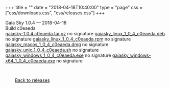 +++
title = ""
date = "2018-04-18T10:40:00"
type = "page"
css = ["css/downloads.css", "css/releases.css"]
+++

<div class="download-container">
<div id="download-title">
<i class="fa-solid fa-tag"></i>
Gaia Sky <span class="downloads-version">1.0.4</span> — <i class="fa-solid fa-clock"></i>
<time class="downloads-releasedate" datetime="2018-04-18T10:40:00" title="Published: 2018-04-18T10:40:00">2018-04-18</time></div>
<div class="downloads-build">Build c0eaeda</div>
<div class="download-section">
<a href="https://gaia.ari.uni-heidelberg.de/gaiasky/releases/1.0.4.c0eaeda/gaiasky-1.0.4.c0eaeda.tar.gz" class="download-button">gaiasky-1.0.4.c0eaeda.tar.gz</a>
<span class="signature">no signature</span>
<a href="https://gaia.ari.uni-heidelberg.de/gaiasky/releases/1.0.4.c0eaeda/gaiasky_linux_1_0_4_c0eaeda.deb" class="download-button">gaiasky_linux_1_0_4_c0eaeda.deb</a>
<span class="signature">no signature</span>
<a href="https://gaia.ari.uni-heidelberg.de/gaiasky/releases/1.0.4.c0eaeda/gaiasky_linux_1_0_4_c0eaeda.rpm" class="download-button">gaiasky_linux_1_0_4_c0eaeda.rpm</a>
<span class="signature">no signature</span>
<a href="https://gaia.ari.uni-heidelberg.de/gaiasky/releases/1.0.4.c0eaeda/gaiasky_macos_1_0_4_c0eaeda.dmg" class="download-button">gaiasky_macos_1_0_4_c0eaeda.dmg</a>
<span class="signature">no signature</span>
<a href="https://gaia.ari.uni-heidelberg.de/gaiasky/releases/1.0.4.c0eaeda/gaiasky_unix_1_0_4_c0eaeda.sh" class="download-button">gaiasky_unix_1_0_4_c0eaeda.sh</a>
<span class="signature">no signature</span>
<a href="https://gaia.ari.uni-heidelberg.de/gaiasky/releases/1.0.4.c0eaeda/gaiasky_windows_1_0_4_c0eaeda.exe" class="download-button">gaiasky_windows_1_0_4_c0eaeda.exe</a>
<span class="signature">no signature</span>
<a href="https://gaia.ari.uni-heidelberg.de/gaiasky/releases/1.0.4.c0eaeda/gaiasky_windows-x64_1_0_4_c0eaeda.exe" class="download-button">gaiasky_windows-x64_1_0_4_c0eaeda.exe</a>
<span class="signature">no signature</span>
</div>
</div>

<p class="center-text" style="padding: 30px;">
<i class="fa-solid fa-circle-arrow-left"></i> <a href="/downloads/releases">Back to releases</a>
</p>
